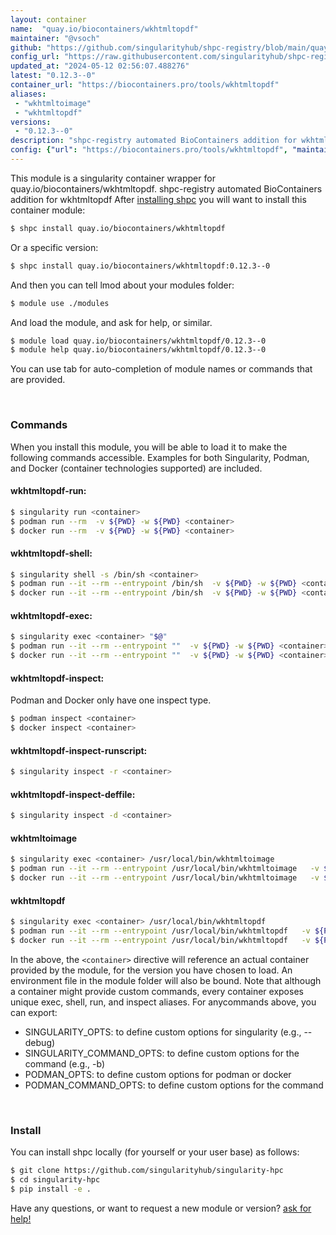 ```yaml
---
layout: container
name:  "quay.io/biocontainers/wkhtmltopdf"
maintainer: "@vsoch"
github: "https://github.com/singularityhub/shpc-registry/blob/main/quay.io/biocontainers/wkhtmltopdf/container.yaml"
config_url: "https://raw.githubusercontent.com/singularityhub/shpc-registry/main/quay.io/biocontainers/wkhtmltopdf/container.yaml"
updated_at: "2024-05-12 02:56:07.488276"
latest: "0.12.3--0"
container_url: "https://biocontainers.pro/tools/wkhtmltopdf"
aliases:
 - "wkhtmltoimage"
 - "wkhtmltopdf"
versions:
 - "0.12.3--0"
description: "shpc-registry automated BioContainers addition for wkhtmltopdf"
config: {"url": "https://biocontainers.pro/tools/wkhtmltopdf", "maintainer": "@vsoch", "description": "shpc-registry automated BioContainers addition for wkhtmltopdf", "latest": {"0.12.3--0": "sha256:f61cd4881d7bead97fc674f7a11b653b7066add46598c8e7fc446f81d95daebd"}, "tags": {"0.12.3--0": "sha256:f61cd4881d7bead97fc674f7a11b653b7066add46598c8e7fc446f81d95daebd"}, "docker": "quay.io/biocontainers/wkhtmltopdf", "aliases": {"wkhtmltoimage": "/usr/local/bin/wkhtmltoimage", "wkhtmltopdf": "/usr/local/bin/wkhtmltopdf"}}
---
```


This module is a singularity container wrapper for quay.io/biocontainers/wkhtmltopdf.
shpc-registry automated BioContainers addition for wkhtmltopdf
After [installing shpc](#install) you will want to install this container module:


```bash
$ shpc install quay.io/biocontainers/wkhtmltopdf
```

Or a specific version:

```bash
$ shpc install quay.io/biocontainers/wkhtmltopdf:0.12.3--0
```

And then you can tell lmod about your modules folder:

```bash
$ module use ./modules
```

And load the module, and ask for help, or similar.

```bash
$ module load quay.io/biocontainers/wkhtmltopdf/0.12.3--0
$ module help quay.io/biocontainers/wkhtmltopdf/0.12.3--0
```

You can use tab for auto-completion of module names or commands that are provided.

<br>

### Commands

When you install this module, you will be able to load it to make the following commands accessible.
Examples for both Singularity, Podman, and Docker (container technologies supported) are included.

#### wkhtmltopdf-run:

```bash
$ singularity run <container>
$ podman run --rm  -v ${PWD} -w ${PWD} <container>
$ docker run --rm  -v ${PWD} -w ${PWD} <container>
```

#### wkhtmltopdf-shell:

```bash
$ singularity shell -s /bin/sh <container>
$ podman run --it --rm --entrypoint /bin/sh  -v ${PWD} -w ${PWD} <container>
$ docker run --it --rm --entrypoint /bin/sh  -v ${PWD} -w ${PWD} <container>
```

#### wkhtmltopdf-exec:

```bash
$ singularity exec <container> "$@"
$ podman run --it --rm --entrypoint ""  -v ${PWD} -w ${PWD} <container> "$@"
$ docker run --it --rm --entrypoint ""  -v ${PWD} -w ${PWD} <container> "$@"
```

#### wkhtmltopdf-inspect:

Podman and Docker only have one inspect type.

```bash
$ podman inspect <container>
$ docker inspect <container>
```

#### wkhtmltopdf-inspect-runscript:

```bash
$ singularity inspect -r <container>
```

#### wkhtmltopdf-inspect-deffile:

```bash
$ singularity inspect -d <container>
```


#### wkhtmltoimage

```bash
$ singularity exec <container> /usr/local/bin/wkhtmltoimage
$ podman run --it --rm --entrypoint /usr/local/bin/wkhtmltoimage   -v ${PWD} -w ${PWD} <container> -c " $@"
$ docker run --it --rm --entrypoint /usr/local/bin/wkhtmltoimage   -v ${PWD} -w ${PWD} <container> -c " $@"
```


#### wkhtmltopdf

```bash
$ singularity exec <container> /usr/local/bin/wkhtmltopdf
$ podman run --it --rm --entrypoint /usr/local/bin/wkhtmltopdf   -v ${PWD} -w ${PWD} <container> -c " $@"
$ docker run --it --rm --entrypoint /usr/local/bin/wkhtmltopdf   -v ${PWD} -w ${PWD} <container> -c " $@"
```



In the above, the `<container>` directive will reference an actual container provided
by the module, for the version you have chosen to load. An environment file in the
module folder will also be bound. Note that although a container
might provide custom commands, every container exposes unique exec, shell, run, and
inspect aliases. For anycommands above, you can export:

 - SINGULARITY_OPTS: to define custom options for singularity (e.g., --debug)
 - SINGULARITY_COMMAND_OPTS: to define custom options for the command (e.g., -b)
 - PODMAN_OPTS: to define custom options for podman or docker
 - PODMAN_COMMAND_OPTS: to define custom options for the command

<br>

### Install

You can install shpc locally (for yourself or your user base) as follows:

```bash
$ git clone https://github.com/singularityhub/singularity-hpc
$ cd singularity-hpc
$ pip install -e .
```

Have any questions, or want to request a new module or version? [ask for help!](https://github.com/singularityhub/singularity-hpc/issues)